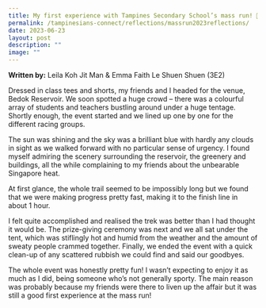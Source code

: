 ```yaml
---
title: My first experience with Tampines Secondary School’s mass run! 🏃‍♀️💨
permalink: /tampinesians-connect/reflections/massrun2023reflections/
date: 2023-06-23
layout: post
description: ""
image: ""
---
```

**Written by:** Leila Koh Jit Man & Emma Faith Le Shuen Shuen (3E2)

Dressed in class tees and shorts, my friends and I headed for the venue, Bedok Reservoir. We soon spotted a huge crowd – there was a colourful array of students and teachers bustling around under a huge tentage. Shortly enough, the event started and we lined up one by one for the different racing groups.

The sun was shining and the sky was a brilliant blue with hardly any clouds in sight as we walked forward with no particular sense of urgency. I found myself admiring the scenery surrounding the reservoir, the greenery and buildings, all the while complaining to my friends about the unbearable Singapore heat.

At first glance, the whole trail seemed to be impossibly long but we found that we were making progress pretty fast, making it to the finish line in about 1 hour.

I felt quite accomplished and realised the trek was better than I had thought it would be. The prize-giving ceremony was next and we all sat under the tent, which was stiflingly hot and humid from the weather and the amount of sweaty people crammed together. Finally, we ended the event with a quick clean-up of any scattered rubbish we could find and said our goodbyes.

The whole event was honestly pretty fun! I wasn’t expecting to enjoy it as much as I did, being someone who’s not generally sporty. The main reason was probably because my friends were there to liven up the affair but it was still a good first experience at the mass run!
